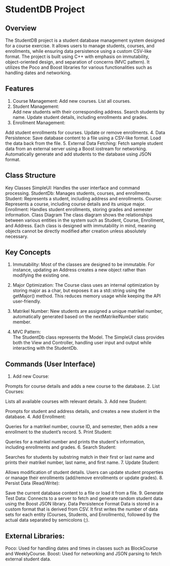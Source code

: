 # StudentDB Project 
## Overview 
The StudentDB project is a student database management system designed for a course exercise. It allows users to manage students, courses, and enrollments, while ensuring data persistence using a custom CSV-like format. The project is built using C++ with emphasis on immutability, object-oriented design, and separation of concerns (MVC pattern). It utilizes the Poco and Boost libraries for various functionalities such as handling dates and networking. 

## Features 
1. Course Management: 
Add new courses. 
List all courses. 
2. Student Management:  
Add new students with their corresponding address. 
Search students by name. 
Update student details, including enrollments and grades. 
3. Enrollment Management: 

Add student enrollments for courses. 
Update or remove enrollments. 
4. Data Persistence: 
Save database content to a file using a CSV-like format. 
Load the data back from the file. 
5. External Data Fetching: 
Fetch sample student data from an external server using a Boost iostream for networking. 
Automatically generate and add students to the database using JSON format. 

## Class Structure  
Key Classes 
SimpleUI: Handles the user interface and command processing. 
StudentDb: Manages students, courses, and enrollments. 
Student: Represents a student, including address and enrollments. 
Course: Represents a course, including course details and its unique major. 
Enrollment: Handles student enrollments, storing grades and semester information. 
Class Diagram 
The class diagram shows the relationships between various entities in the system such as Student, Course, Enrollment, and Address. Each class is designed with immutability in mind, meaning objects cannot be directly modified after creation unless absolutely necessary.

## Key Concepts  
1. Immutability: Most of the classes are designed to be immutable. For instance, updating an Address creates a new object rather than modifying the existing one.

2. Major Optimization: The Course class uses an internal optimization by storing major as a char, but exposes it as a std::string using the getMajor() method. This reduces memory usage while keeping the API user-friendly. 

3. Matrikel Number: New students are assigned a unique matrikel number, automatically generated based on the nextMatrikelNumber static member. 

4. MVC Pattern:  
The StudentDb class represents the Model. 
The SimpleUI class provides both the View and Controller, handling user input and output while interacting with the StudentDb. 

## Commands (User Interface) 
1. Add new Course: 

Prompts for course details and adds a new course to the database.
2. List Courses:

Lists all available courses with relevant details.
3. Add new Student: 

Prompts for student and address details, and creates a new student in the database.
4. Add Enrollment: 

Queries for a matrikel number, course ID, and semester, then adds a new enrollment to the student’s record.
5. Print Student: 

Queries for a matrikel number and prints the student's information, including enrollments and grades.
6. Search Student: 

Searches for students by substring match in their first or last name and prints their matrikel number, last name, and first name.
7. Update Student: 

Allows modification of student details. Users can update student properties or manage their enrollments (add/remove enrollments or update grades).
8. Persist Data (Read/Write): 

Save the current database content to a file or load it from a file.
9. Generate Test Data: 
Connects to a server to fetch and generate random student data using the Boost JSON library.
Data Persistence Format
Data is stored in a custom format that is derived from CSV. It first writes the number of data sets for each entity (Courses, Students, and Enrollments), followed by the actual data separated by semicolons (;).


## External Libraries:  
Poco: Used for handling dates and times in classes such as BlockCourse and WeeklyCourse. 
Boost: Used for networking and JSON parsing to fetch external student data.